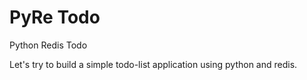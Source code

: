 PyRe Todo
=========

Python Redis Todo

Let's try to build a simple todo-list application using python and redis.
